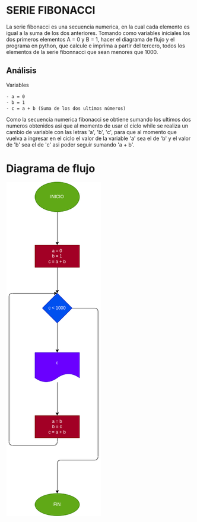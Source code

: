 # SERIE FIBONACCI
La serie fibonacci es una secuencia numerica, en la cual cada elemento es igual a la suma de los dos anteriores. Tomando como variables iniciales los dos primeros elementos A = 0 y B = 1, hacer el diagrama de flujo y el programa en python, que calcule e imprima a partir del tercero, todos los elementos de la serie fibonnacci que sean menores que 1000.

## Análisis
Variables

    - a = 0
    - b = 1
    - c = a + b (Suma de los dos ultimos números)

Como la secuencia numerica fibonacci se obtiene sumando los ultimos dos numeros obtenidos asi que al momento de usar el ciclo while se realiza un cambio de variable con las letras 'a', 'b', 'c', para que al momento que vuelva a ingresar en el ciclo el valor de la variable 'a' sea el de 'b' y el valor de 'b' sea el de 'c' asi poder seguir sumando 'a + b'.

# Diagrama de flujo
![Diagrama de flujo](diagrama.png)